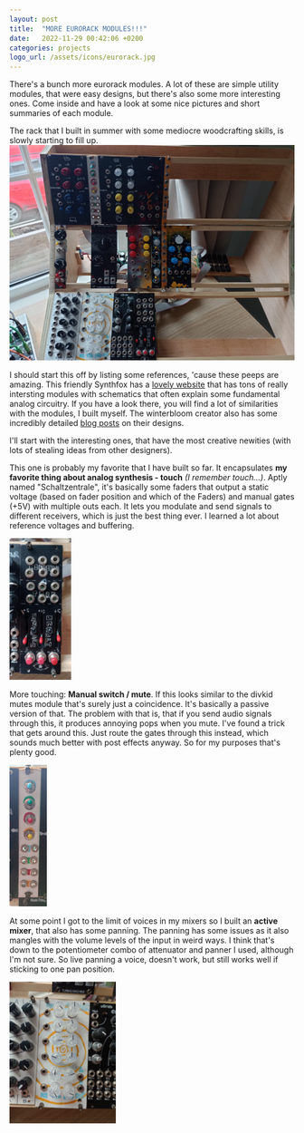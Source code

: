 ```yaml
---
layout: post
title:  "MORE EURORACK MODULES!!!"
date:   2022-11-29 00:42:06 +0200
categories: projects
logo_url: /assets/icons/eurorack.jpg
---
```

There's a bunch more eurorack modules. A lot of these are simple utility modules, that were easy designs, but there's also some more interesting ones. Come inside and have a look at some nice pictures and short summaries of each module. 

The rack that I built in summer with some mediocre woodcrafting skills, is slowly starting to fill up. 
![My pretty pretty system](/assets/thumbnails/Modular_All.jpg)

I should start this off by listing some references, 'cause these peeps are amazing. This friendly Synthfox has a [lovely website](https://sfcs.neocities.org/) that has tons of really intersting modules with schematics that often explain some fundamental analog circuitry. If you have a look there, you will find a lot of similarities with the modules, I built myself. The winterbloom creator also has some incredibly detailed [blog posts](https://blog.thea.codes/) on their designs. 

I'll start with the interesting ones, that have the most creative newities (with lots of stealing ideas from other designers). 

This one is probably my favorite that I have built so far. It encapsulates **my favorite thing about analog synthesis - touch** *(I remember touch...)*. Aptly named "Schaltzentrale", it's basically some faders that output a static voltage (based on fader position and which of the Faders) and manual gates (+5V) with multiple outs each. It lets you modulate and send signals to different receivers, which is just the best thing ever. I learned a lot about reference voltages and buffering.

<img src="/assets/thumbnails/Modular_Kontrolle.jpg" height="250">

More touching: **Manual switch / mute**. If this looks similar to the divkid mutes module that's surely just a coincidence. It's basically a passive version of that. The problem with that is, that if you send audio signals through this, it produces annoying pops when you mute. I've found a trick that gets around this. Just route the gates through this instead, which sounds much better with post effects anyway. So for my purposes that's plenty good. 

<img src="/assets/thumbnails/Modular_Switch.jpg" height="250">

At some point I got to the limit of voices in my mixers so I built an **active mixer**, that also has some panning. The panning has some issues as it also mangles with the volume levels of the input in weird ways. I think that's down to the potentiometer combo of attenuator and panner I used, although I'm not sure. So live panning a voice, doesn't work, but still works well if sticking to one pan position. 

<img src="/assets/thumbnails/Modular_Mixer-Panner.jpg" height="250">
